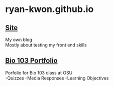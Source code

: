 # ryan-kwon.github.io
## [Site](https://ryan-kwon.github.io/)
My own blog <br />
Mostly about testing my front end skills

## [Bio 103 Portfolio](https://ryan-kwon.github.io/bio_outcomes.html)
Porfolio for Bio 103 class at OSU<br />
-Quizzes
-Media Responses
-Learning Objectives
